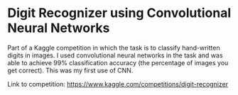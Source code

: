 # Digit Recognizer using Convolutional Neural Networks
Part of a Kaggle competition in which the task is to classify hand-written digits in images. I used convolutional neural networks in the task and was able to achieve 99% classification accuracy (the percentage of images you get correct). This was my first use of CNN.

Link to competition: https://www.kaggle.com/competitions/digit-recognizer
